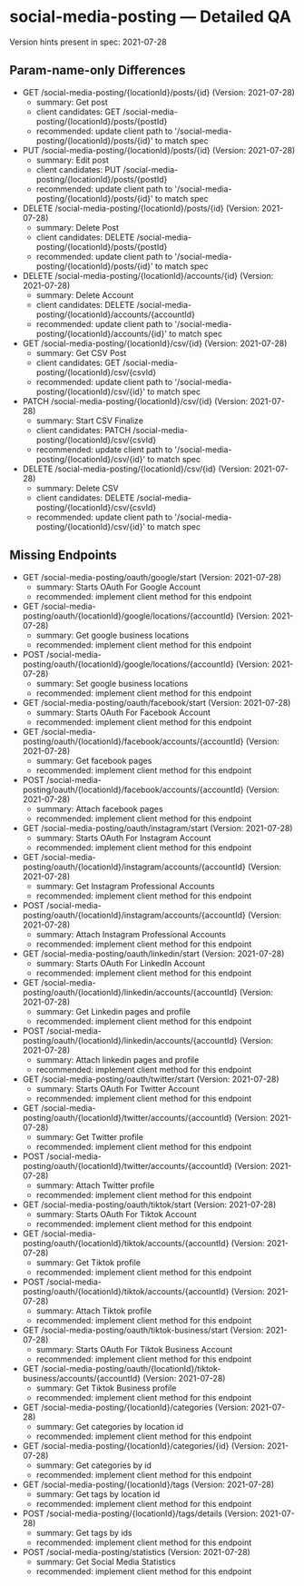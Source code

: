 # social-media-posting — Detailed QA

Version hints present in spec: 2021-07-28

## Param-name-only Differences
- GET /social-media-posting/{locationId}/posts/{id} (Version: 2021-07-28)
  - summary: Get post
  - client candidates: GET /social-media-posting/{locationId}/posts/{postId}
  - recommended: update client path to '/social-media-posting/{locationId}/posts/{id}' to match spec
- PUT /social-media-posting/{locationId}/posts/{id} (Version: 2021-07-28)
  - summary: Edit post
  - client candidates: PUT /social-media-posting/{locationId}/posts/{postId}
  - recommended: update client path to '/social-media-posting/{locationId}/posts/{id}' to match spec
- DELETE /social-media-posting/{locationId}/posts/{id} (Version: 2021-07-28)
  - summary: Delete Post
  - client candidates: DELETE /social-media-posting/{locationId}/posts/{postId}
  - recommended: update client path to '/social-media-posting/{locationId}/posts/{id}' to match spec
- DELETE /social-media-posting/{locationId}/accounts/{id} (Version: 2021-07-28)
  - summary: Delete Account
  - client candidates: DELETE /social-media-posting/{locationId}/accounts/{accountId}
  - recommended: update client path to '/social-media-posting/{locationId}/accounts/{id}' to match spec
- GET /social-media-posting/{locationId}/csv/{id} (Version: 2021-07-28)
  - summary: Get CSV Post
  - client candidates: GET /social-media-posting/{locationId}/csv/{csvId}
  - recommended: update client path to '/social-media-posting/{locationId}/csv/{id}' to match spec
- PATCH /social-media-posting/{locationId}/csv/{id} (Version: 2021-07-28)
  - summary: Start CSV Finalize
  - client candidates: PATCH /social-media-posting/{locationId}/csv/{csvId}
  - recommended: update client path to '/social-media-posting/{locationId}/csv/{id}' to match spec
- DELETE /social-media-posting/{locationId}/csv/{id} (Version: 2021-07-28)
  - summary: Delete CSV
  - client candidates: DELETE /social-media-posting/{locationId}/csv/{csvId}
  - recommended: update client path to '/social-media-posting/{locationId}/csv/{id}' to match spec

## Missing Endpoints
- GET /social-media-posting/oauth/google/start (Version: 2021-07-28)
  - summary: Starts OAuth For Google Account
  - recommended: implement client method for this endpoint
- GET /social-media-posting/oauth/{locationId}/google/locations/{accountId} (Version: 2021-07-28)
  - summary: Get google business locations
  - recommended: implement client method for this endpoint
- POST /social-media-posting/oauth/{locationId}/google/locations/{accountId} (Version: 2021-07-28)
  - summary: Set google business locations
  - recommended: implement client method for this endpoint
- GET /social-media-posting/oauth/facebook/start (Version: 2021-07-28)
  - summary: Starts OAuth For Facebook Account
  - recommended: implement client method for this endpoint
- GET /social-media-posting/oauth/{locationId}/facebook/accounts/{accountId} (Version: 2021-07-28)
  - summary: Get facebook pages
  - recommended: implement client method for this endpoint
- POST /social-media-posting/oauth/{locationId}/facebook/accounts/{accountId} (Version: 2021-07-28)
  - summary: Attach facebook pages
  - recommended: implement client method for this endpoint
- GET /social-media-posting/oauth/instagram/start (Version: 2021-07-28)
  - summary: Starts OAuth For Instagram Account
  - recommended: implement client method for this endpoint
- GET /social-media-posting/oauth/{locationId}/instagram/accounts/{accountId} (Version: 2021-07-28)
  - summary: Get Instagram Professional Accounts
  - recommended: implement client method for this endpoint
- POST /social-media-posting/oauth/{locationId}/instagram/accounts/{accountId} (Version: 2021-07-28)
  - summary: Attach Instagram Professional Accounts
  - recommended: implement client method for this endpoint
- GET /social-media-posting/oauth/linkedin/start (Version: 2021-07-28)
  - summary: Starts OAuth For LinkedIn Account
  - recommended: implement client method for this endpoint
- GET /social-media-posting/oauth/{locationId}/linkedin/accounts/{accountId} (Version: 2021-07-28)
  - summary: Get Linkedin pages and profile
  - recommended: implement client method for this endpoint
- POST /social-media-posting/oauth/{locationId}/linkedin/accounts/{accountId} (Version: 2021-07-28)
  - summary: Attach linkedin pages and profile
  - recommended: implement client method for this endpoint
- GET /social-media-posting/oauth/twitter/start (Version: 2021-07-28)
  - summary: Starts OAuth For Twitter Account
  - recommended: implement client method for this endpoint
- GET /social-media-posting/oauth/{locationId}/twitter/accounts/{accountId} (Version: 2021-07-28)
  - summary: Get Twitter profile
  - recommended: implement client method for this endpoint
- POST /social-media-posting/oauth/{locationId}/twitter/accounts/{accountId} (Version: 2021-07-28)
  - summary: Attach Twitter profile
  - recommended: implement client method for this endpoint
- GET /social-media-posting/oauth/tiktok/start (Version: 2021-07-28)
  - summary: Starts OAuth For Tiktok Account
  - recommended: implement client method for this endpoint
- GET /social-media-posting/oauth/{locationId}/tiktok/accounts/{accountId} (Version: 2021-07-28)
  - summary: Get Tiktok profile
  - recommended: implement client method for this endpoint
- POST /social-media-posting/oauth/{locationId}/tiktok/accounts/{accountId} (Version: 2021-07-28)
  - summary: Attach Tiktok profile
  - recommended: implement client method for this endpoint
- GET /social-media-posting/oauth/tiktok-business/start (Version: 2021-07-28)
  - summary: Starts OAuth For Tiktok Business Account
  - recommended: implement client method for this endpoint
- GET /social-media-posting/oauth/{locationId}/tiktok-business/accounts/{accountId} (Version: 2021-07-28)
  - summary: Get Tiktok Business profile
  - recommended: implement client method for this endpoint
- GET /social-media-posting/{locationId}/categories (Version: 2021-07-28)
  - summary: Get categories by location id
  - recommended: implement client method for this endpoint
- GET /social-media-posting/{locationId}/categories/{id} (Version: 2021-07-28)
  - summary: Get categories by id
  - recommended: implement client method for this endpoint
- GET /social-media-posting/{locationId}/tags (Version: 2021-07-28)
  - summary: Get tags by location id
  - recommended: implement client method for this endpoint
- POST /social-media-posting/{locationId}/tags/details (Version: 2021-07-28)
  - summary: Get tags by ids
  - recommended: implement client method for this endpoint
- POST /social-media-posting/statistics (Version: 2021-07-28)
  - summary: Get Social Media Statistics
  - recommended: implement client method for this endpoint

